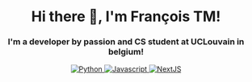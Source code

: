 <h1 align="center">
<br>
  Hi there 👋, I'm François TM!
  <br>
</h1>
<h3 align="center">
  I'm a developer by passion and CS student at UCLouvain in belgium!
 </h3>

<p align="center">
  <a href="#">
    <img src="https://img.shields.io/badge/Python-blue.svg?style=flat-square>" alt="Python">
  </a>
  <a href="#">
    <img src="https://img.shields.io/badge/JavaScript-yellow.svg?style=flat-square>" alt="Javascript">
  </a>
  <a href="#">
    <img src="https://img.shields.io/badge/NextJS-black.svg?style=flat-square" alt="NextJS">
  </a>   
</p>
